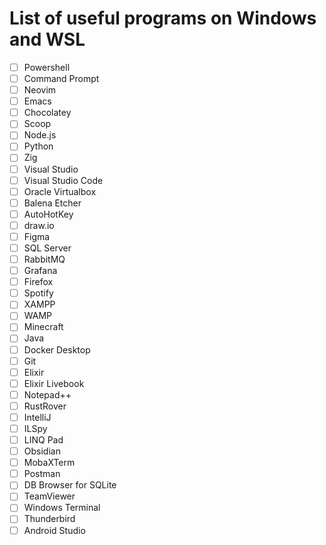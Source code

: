 # List of useful programs on Windows and WSL

- [ ] Powershell
- [ ] Command Prompt
- [ ] Neovim
- [ ] Emacs
- [ ] Chocolatey
- [ ] Scoop
- [ ] Node.js
- [ ] Python
- [ ] Zig
- [ ] Visual Studio
- [ ] Visual Studio Code
- [ ] Oracle Virtualbox
- [ ] Balena Etcher
- [ ] AutoHotKey
- [ ] draw.io
- [ ] Figma
- [ ] SQL Server
- [ ] RabbitMQ
- [ ] Grafana
- [ ] Firefox
- [ ] Spotify
- [ ] XAMPP
- [ ] WAMP
- [ ] Minecraft
- [ ] Java
- [ ] Docker Desktop
- [ ] Git
- [ ] Elixir
- [ ] Elixir Livebook
- [ ] Notepad++
- [ ] RustRover
- [ ] IntelliJ
- [ ] ILSpy
- [ ] LINQ Pad
- [ ] Obsidian
- [ ] MobaXTerm
- [ ] Postman
- [ ] DB Browser for SQLite
- [ ] TeamViewer
- [ ] Windows Terminal
- [ ] Thunderbird
- [ ] Android Studio

